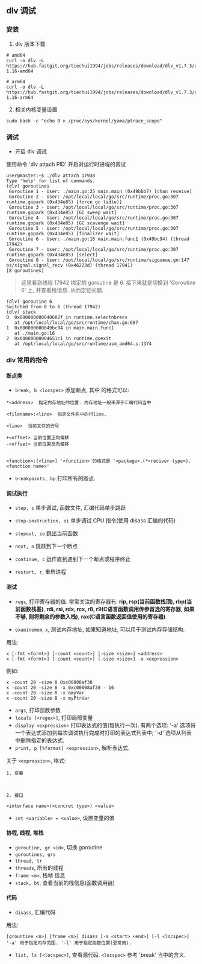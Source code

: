 ## dlv 调试

### 安装

1. dlv 版本下载

```
# amd64
curl -o dlv -L https://hub.fastgit.org/tiechui1994/jobs/releases/download/dlv_v1.7.3/dlv-1.16-amd64

# arm64
curl -o dlv -L https://hub.fastgit.org/tiechui1994/jobs/releases/download/dlv_v1.7.3/dlv-1.16-arm64
```

2. 相关内核变量设置

```
sudo bash -c "echo 0 > /proc/sys/kernel/yama/ptrace_scope"
```

### 调试

- 开启 dlv 调试

使用命令 'dlv attach PID' 开启对运行时进程的调试

```
user@master:~$ ./dlv attach 17938
Type 'help' for list of commands.
(dlv) goroutines
 Goroutine 1 - User: ./main.go:25 main.main (0x49bbb7) [chan receive]
 Goroutine 2 - User: /opt/local/local/go/src/runtime/proc.go:307 runtime.gopark (0x434e85) [force gc (idle)]
 Goroutine 3 - User: /opt/local/local/go/src/runtime/proc.go:307 runtime.gopark (0x434e85) [GC sweep wait]
 Goroutine 4 - User: /opt/local/local/go/src/runtime/proc.go:307 runtime.gopark (0x434e85) [GC scavenge wait]
 Goroutine 5 - User: /opt/local/local/go/src/runtime/proc.go:307 runtime.gopark (0x434e85) [finalizer wait]
 Goroutine 6 - User: ./main.go:16 main.main.func1 (0x49bc94) (thread 17942)
 Goroutine 7 - User: /opt/local/local/go/src/runtime/proc.go:307 runtime.gopark (0x434e85) [select]
 Goroutine 8 - User: /opt/local/local/go/src/runtime/sigqueue.go:147 os/signal.signal_recv (0x46223d) (thread 17941)
[8 goroutines]
```

> 这里看到线程 17942 绑定的 goroutine 是 6. 接下来就是切换到 'Goroutine 6' 上, 并查看栈信息. 从而定位问题.

```
(dlv) goroutine 6
Switched from 0 to 6 (thread 17942)
(dlv) stack
0  0x000000000040602f in runtime.selectnbrecv
   at /opt/local/local/go/src/runtime/chan.go:687
1  0x000000000049bc94 in main.main.func1
   at ./main.go:16
2  0x00000000004651c1 in runtime.goexit
   at /opt/local/local/go/src/runtime/asm_amd64.s:1374

```


### dlv 常用的指令

#### 断点类

- `break, b <locspec>` 添加断点, 其中 <locspec> 的格式可以: 

```
*<address>  指定内存地址的位置. 内存地址一般来源于汇编代码当中 

<filename>:<line>  指定文件名中的行line.

<line>  当前文件的行号

+<offset> 当前位置正向偏移
-<offset> 当前位置反向偏移


<function>:[<line>] '<function>'的格式是 '<package>.(*<reciver type>).<function name>'
```

- `breakpoints, bp` 打印所有的断点.


#### 调试执行

- `step, s`              单步调试, 函数文件, 汇编代码单步跳跃
- `step-instruction, si` 单步调试 CPU 指令(使用 disass 汇编的代码)
- `stepout, so`          跳出当前函数

- `next, n`     跳跃到下一个断点
- `continue, c` 运作直到遇到下一个断点或程序终止

- `restart, r`, 重启进程


#### 测试

- `regs`, 打印寄存器的值. 常常关注的寄存器有: **rip, rsp(当前函数栈顶), rbp(当前函数栈基)**, **rdi, rsi, rdx, rcx, r8, r9(C语言函数调用传参首选的寄存器, 如果不够, 则将剩余的参数入栈)**, 
**rax(C语言函数返回值使用的寄存器)**. 

- `examinemem`, `x`, 测试内存地址, 如果知道地址, 可以用于测试内存存储结构.

用法:

```
x [-fmt <formt>] [-count <count>] [-size <size>] <address>
x [-fmt <formt>] [-count <count>] [-size <size>] -x <expression>
```

例如:

```
x -count 20 -size 8 0xc00008af38
x -count 20 -size 8 -x 0xc00008af38 - 16
x -count 20 -size 8 -x &myVar
x -count 20 -size 8 -x myPtrVar
```

- `args`, 打印函数参数
- `locals [<regex>]`, 打印局部变量
- `display <expression>` 打印表达式的值(每执行一次). 有两个选项: '-a' 选项将一个表达式添加到每次调试执行完成时打印的表达式列表中;  '-d' 选项从列表中删除指定的表达式.
- `print, p [%format] <expression>`, 解析表达式.

关于 `<expression>`, 格式:

```
1. 变量



2. 接口

<interface name>(<concret type>) <value>
```

- `set <variable> = <value>`, 设置变量的值


#### 协程, 线程, 堆栈

- `goroutine, gr <id>`, 切换 goroutine
- `goroutines, grs`
- `thread, tr`
- `threads`, 所有的线程
- `frame <m>`, 栈帧 <m> 信息
- `stack, bt`, 查看当前的栈信息(函数调用链)

#### 代码

- `disass`, 汇编代码

用法:

```
[grountine <n>] [frame <m>] disass [-a <start> <end>] [-l <locspec>] '-a' 用于指定内存范围. '-l' 用于指定函数位置(更常用).
```


- `list, ls [<locspec>]`, 查看源代码. `<locspec>` 参考 'break' 当中的含义.

